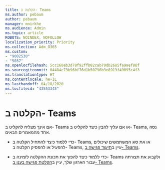 ```yaml
---
title: הקלטה ב- Teams
ms.author: pebaum
author: pebaum
manager: mnirkhe
ms.audience: Admin
ms.topic: article
ROBOTS: NOINDEX, NOFOLLOW
localization_priority: Priority
ms.collection: Adm_O365
ms.custom:
- "9002530"
- "5037"
ms.openlocfilehash: 5cc160eb3d78f92ffb82cab79db2685fa9aef88f
ms.sourcegitcommit: 04484c73b96bf76d1b50796b3e8913f49095c4f3
ms.translationtype: HT
ms.contentlocale: he-IL
ms.lasthandoff: 04/18/2020
ms.locfileid: "43553345"
---
```

# <a name="recording-in-teams"></a>הקלטה ב- Teams

אם אינך מצליח להקליט ב- Teams או אם עליך להבין כיצד להקליט ב- Teams, נסה אחד מהמאמרים הבאים.

- כדי ללמוד כיצד להתחיל הקלטה ב- Teams, או את סוג המשתמשים שיכולים להפעיל או להפסיק הקלטה ב- Teams, עיין ב[תיעוד פגישה ב- Teams](https://support.office.com/client/34dfbe7f-b07d-4a27-b4c6-de62f1348c24).

- כדי ללמוד כיצד להפוך את תכונת ההקלטה לזמינה ב- Teams ולקבוע את תצורתה עבור הארגון שלך, עיין ב[הקלטת פגישה בענן ב- Teams](https://docs.microsoft.com/microsoftteams/cloud-recording).
